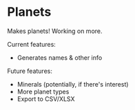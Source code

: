 # Planets
Makes planets! Working on more.

Current features:
- Generates names & other info

Future features:
- Minerals (potentially, if there's interest)
- More planet types
- Export to CSV/XLSX
